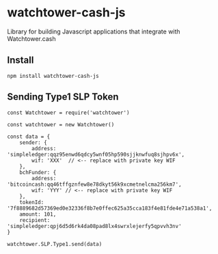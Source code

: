 # watchtower-cash-js

Library for building Javascript applications that integrate with Watchtower.cash

## Install
```
npm install watchtower-cash-js
```

## Sending Type1 SLP Token
```
const Watchtower = require('watchtower')

const watchtower = new Watchtower()

const data = {
    sender: {
        address: 'simpleledger:qqz95enwd6qdcy5wnf05hp590sjjknwfuq8sjhpv6x',
        wif: 'XXX'  // <-- replace with private key WIF
    },
    bchFunder: {
        address: 'bitcoincash:qq46tffgznfew8e78dkyt56k9xcmetnelcma256km7',
        wif: 'YYY' // <-- replace with private key WIF
    },
    tokenId: '7f8889682d57369ed0e32336f8b7e0ffec625a35cca183f4e81fde4e71a538a1',
    amount: 101,
    recipient: 'simpleledger:qpj6d5d6rk4da08pad8lx4swrxlejerfy5qpvvh3nv'
}

watchtower.SLP.Type1.send(data)
```
